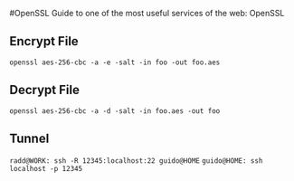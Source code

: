 #OpenSSL
Guide to one of the most useful services of the web: OpenSSL

## Encrypt File
`openssl aes-256-cbc -a -e -salt -in foo -out foo.aes`
## Decrypt File
`openssl aes-256-cbc -a -d -salt -in foo.aes -out foo`

## Tunnel
`radd@WORK: ssh -R 12345:localhost:22 guido@HOME`
`guido@HOME: ssh localhost -p 12345`
